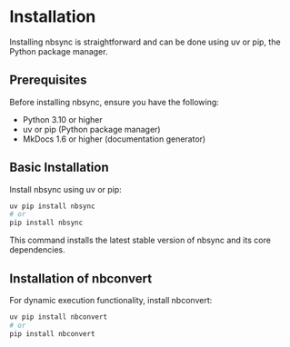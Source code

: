 # Installation

Installing nbsync is straightforward and can be done using uv or pip,
the Python package manager.

## Prerequisites

Before installing nbsync, ensure you have the following:

- Python 3.10 or higher
- uv or pip (Python package manager)
- MkDocs 1.6 or higher (documentation generator)

## Basic Installation

Install nbsync using uv or pip:

```bash
uv pip install nbsync
# or
pip install nbsync
```

This command installs the latest stable version of nbsync and its core
dependencies.

## Installation of nbconvert

For dynamic execution functionality, install nbconvert:

```bash
uv pip install nbconvert
# or
pip install nbconvert
```
